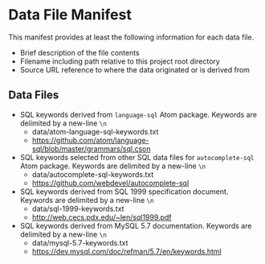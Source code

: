 # Data File Manifest
This manifest provides at least the following information for each data file.
- Brief description of the file contents
- Filename including path relative to this project root directory
- Source URL reference to where the data originated or is derived from

## Data Files
- SQL keywords derived from `language-sql` Atom package. Keywords are delimited by a new-line `\n`
  - data/atom-language-sql-keywords.txt
  - https://github.com/atom/language-sql/blob/master/grammars/sql.cson
- SQL keywords selected from other SQL data files for `autocomplete-sql` Atom package. Keywords are delimited by a new-line `\n`
  - data/autocomplete-sql-keywords.txt
  - https://github.com/webdevel/autocomplete-sql
- SQL keywords derived from SQL 1999 specification document. Keywords are delimited by a new-line `\n`
  - data/sql-1999-keywords.txt
  - http://web.cecs.pdx.edu/~len/sql1999.pdf
- SQL keywords derived from MySQL 5.7 documentation. Keywords are delimited by a new-line `\n`
  - data/mysql-5.7-keywords.txt
  - https://dev.mysql.com/doc/refman/5.7/en/keywords.html
